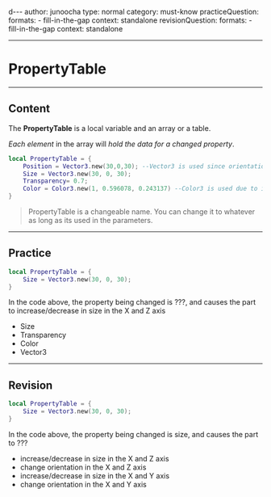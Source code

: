 d---
author: junoocha
type: normal
category: must-know
practiceQuestion:
  formats:
    - fill-in-the-gap
  context: standalone
revisionQuestion:
  formats:
    - fill-in-the-gap
  context: standalone

---

# PropertyTable
---

## Content
The **PropertyTable** is a local variable and an array or a table. 

*Each element* in the array will *hold the data for a changed property*. 

```lua
local PropertyTable = {
	Position = Vector3.new(30,0,30); --Vector3 is used since orientation isn't used here
	Size = Vector3.new(30, 0, 30);
	Transparency= 0.7;
	Color = Color3.new(1, 0.596078, 0.243137) --Color3 is used due to its wider variety
}
```
> PropertyTable is a changeable name. You can change it to whatever as long as its used in the parameters.

---

## Practice

```lua
local PropertyTable = {
	Size = Vector3.new(30, 0, 30);
}

```

In the code above, the property being changed is ???, and causes the part to increase/decrease in size in the X and Z axis
- Size
- Transparency
- Color
- Vector3

---

## Revision

```lua
local PropertyTable = {
	Size = Vector3.new(30, 0, 30);
}

```
In the code above, the property being changed is size, and causes the part to ???
- increase/decrease in size in the X and Z axis
- change orientation in the X and Z axis
- increase/decrease in size in the X and Y axis
- change orientation in the X and Y axis